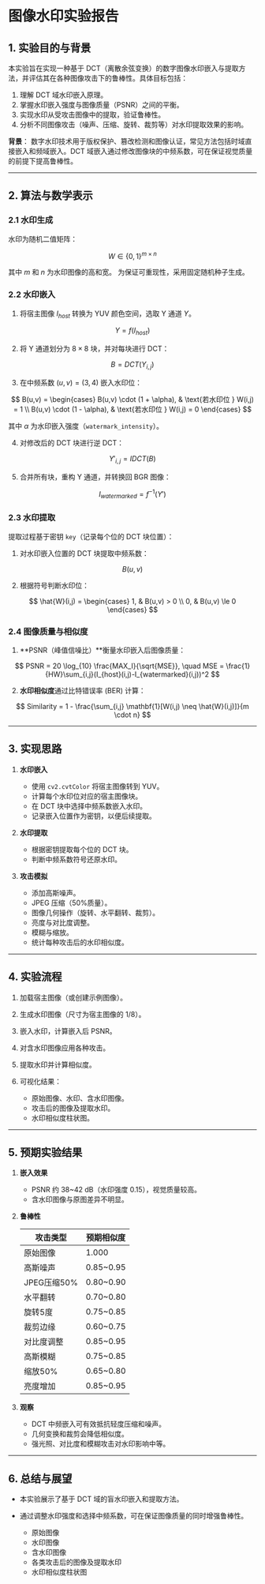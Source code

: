 # 图像水印实验报告

## 1. 实验目的与背景

本实验旨在实现一种基于 DCT（离散余弦变换）的数字图像水印嵌入与提取方法，并评估其在各种图像攻击下的鲁棒性。具体目标包括：

1. 理解 DCT 域水印嵌入原理。
2. 掌握水印嵌入强度与图像质量（PSNR）之间的平衡。
3. 实现水印从受攻击图像中的提取，验证鲁棒性。
4. 分析不同图像攻击（噪声、压缩、旋转、裁剪等）对水印提取效果的影响。

**背景**：
数字水印技术用于版权保护、篡改检测和图像认证，常见方法包括时域直接嵌入和频域嵌入。DCT 域嵌入通过修改图像块的中频系数，可在保证视觉质量的前提下提高鲁棒性。

---

## 2. 算法与数学表示

### 2.1 水印生成

水印为随机二值矩阵：

$$
W \in \{0,1\}^{m \times n}
$$

其中 $m$ 和 $n$ 为水印图像的高和宽。
为保证可重现性，采用固定随机种子生成。

### 2.2 水印嵌入

1. 将宿主图像 $I_{host}$ 转换为 YUV 颜色空间，选取 Y 通道 $Y$。

$$
Y = f(I_{host})
$$

2. 将 Y 通道划分为 $8 \times 8$ 块，并对每块进行 DCT：

$$
B = DCT(Y_{i,j})
$$

3. 在中频系数 $(u,v) = (3,4)$ 嵌入水印位：

$$
B(u,v) = 
\begin{cases} 
B(u,v) \cdot (1 + \alpha), & \text{若水印位 } W(i,j) = 1 \\
B(u,v) \cdot (1 - \alpha), & \text{若水印位 } W(i,j) = 0
\end{cases}
$$

其中 $\alpha$ 为水印嵌入强度（`watermark_intensity`）。

4. 对修改后的 DCT 块进行逆 DCT：

$$
Y'_{i,j} = IDCT(B)
$$

5. 合并所有块，重构 Y 通道，并转换回 BGR 图像：

$$
I_{watermarked} = f^{-1}(Y')
$$

### 2.3 水印提取

提取过程基于密钥 `key`（记录每个位的 DCT 块位置）：

1. 对水印嵌入位置的 DCT 块提取中频系数：

$$
B(u,v)
$$

2. 根据符号判断水印位：

$$
\hat{W}(i,j) = 
\begin{cases} 
1, & B(u,v) > 0 \\
0, & B(u,v) \le 0
\end{cases}
$$

### 2.4 图像质量与相似度

1. \*\*PSNR（峰值信噪比）\*\*衡量水印嵌入后图像质量：

$$
PSNR = 20 \log_{10} \frac{MAX_I}{\sqrt{MSE}}, \quad
MSE = \frac{1}{HW}\sum_{i,j}(I_{host}(i,j)-I_{watermarked}(i,j))^2
$$

2. **水印相似度**通过比特错误率 (BER) 计算：

$$
Similarity = 1 - \frac{\sum_{i,j} \mathbf{1}[W(i,j) \neq \hat{W}(i,j)]}{m \cdot n}
$$

---

## 3. 实现思路

1. **水印嵌入**

   * 使用 `cv2.cvtColor` 将宿主图像转到 YUV。
   * 计算每个水印位对应的宿主图像块。
   * 在 DCT 块中选择中频系数嵌入水印。
   * 记录嵌入位置作为密钥，以便后续提取。

2. **水印提取**

   * 根据密钥提取每个位的 DCT 块。
   * 判断中频系数符号还原水印。

3. **攻击模拟**

   * 添加高斯噪声。
   * JPEG 压缩（50%质量）。
   * 图像几何操作（旋转、水平翻转、裁剪）。
   * 亮度与对比度调整。
   * 模糊与缩放。
   * 统计每种攻击后的水印相似度。

---

## 4. 实验流程

1. 加载宿主图像（或创建示例图像）。
2. 生成水印图像（尺寸为宿主图像的 1/8）。
3. 嵌入水印，计算嵌入后 PSNR。
4. 对含水印图像应用各种攻击。
5. 提取水印并计算相似度。
6. 可视化结果：

   * 原始图像、水印、含水印图像。
   * 攻击后的图像及提取水印。
   * 水印相似度柱状图。

---

## 5. 预期实验结果

1. **嵌入效果**

   * PSNR 约 38\~42 dB（水印强度 0.15），视觉质量较高。
   * 含水印图像与原图差异不明显。

2. **鲁棒性**

   | 攻击类型      | 预期相似度      |
   | --------- | ---------- |
   | 原始图像      | 1.000      |
   | 高斯噪声      | 0.85\~0.95 |
   | JPEG压缩50% | 0.80\~0.90 |
   | 水平翻转      | 0.70\~0.80 |
   | 旋转5度      | 0.75\~0.85 |
   | 裁剪边缘      | 0.60\~0.75 |
   | 对比度调整     | 0.85\~0.95 |
   | 高斯模糊      | 0.75\~0.85 |
   | 缩放50%     | 0.65\~0.80 |
   | 亮度增加      | 0.85\~0.95 |

3. **观察**

   * DCT 中频嵌入可有效抵抗轻度压缩和噪声。
   * 几何变换和裁剪会降低相似度。
   * 强光照、对比度和模糊攻击对水印影响中等。

---

## 6. 总结与展望

* 本实验展示了基于 DCT 域的盲水印嵌入和提取方法。
* 通过调整水印强度和选择中频系数，可在保证图像质量的同时增强鲁棒性。

  * 原始图像
  * 水印图像
  * 含水印图像
  * 各类攻击后的图像及提取水印
  * 水印相似度柱状图
